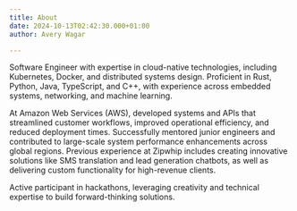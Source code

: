 ```yaml
---
title: About
date: 2024-10-13T02:42:30.000+01:00
author: Avery Wagar

---
```


Software Engineer with expertise in cloud-native technologies, including Kubernetes, Docker, and distributed systems design. Proficient in Rust, Python, Java, TypeScript, and C++, with experience across embedded systems, networking, and machine learning.

At Amazon Web Services (AWS), developed systems and APIs that streamlined customer workflows, improved operational efficiency, and reduced deployment times. Successfully mentored junior engineers and contributed to large-scale system performance enhancements across global regions. Previous experience at Zipwhip includes creating innovative solutions like SMS translation and lead generation chatbots, as well as delivering custom functionality for high-revenue clients.

Active participant in hackathons, leveraging creativity and technical expertise to build forward-thinking solutions.
